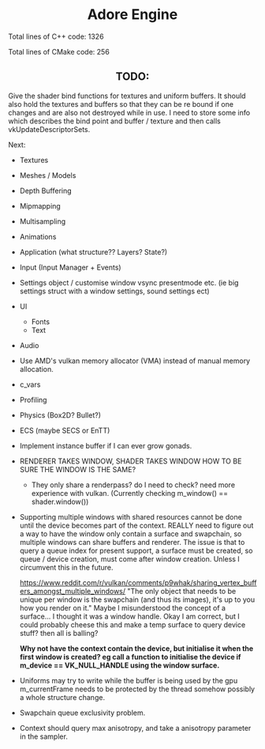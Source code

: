 # <center>Adore Engine</center>

Total lines of C++ code: 1326

Total lines of CMake code: 256

## <center>TODO:</center>

Give the shader bind functions for textures and uniform buffers. It should also hold the textures and buffers so that they can be re bound if one changes and are also not destroyed while in use. 
I need to store some info which describes the bind point and buffer / texture and then calls vkUpdateDescriptorSets.

Next:
 - Textures
 - Meshes / Models
 - Depth Buffering
 - Mipmapping
 - Multisampling

 - Animations

 - Application (what structure?? Layers? State?)
 - Input (Input Manager + Events)

 - Settings object / customise window vsync presentmode etc.
   (ie big settings struct with a window settings, sound settings ect)

 - UI
    - Fonts
    - Text

 - Audio

 - Use AMD's vulkan memory allocator (VMA) instead of manual memory allocation.

 - c_vars
 - Profiling
 - Physics (Box2D? Bullet?)
 - ECS (maybe SECS or EnTT)

 - Implement instance buffer if I can ever grow gonads.

 - RENDERER TAKES WINDOW, SHADER TAKES WINDOW HOW TO BE SURE THE WINDOW IS THE SAME?
   - They only share a renderpass? do I need to check? need more experience with vulkan.
     (Currently checking m_window() == shader.window())

- Supporting multiple windows with shared resources cannot be done until the device
  becomes part of the context. REALLY need to figure out a way to have the window only
  contain a surface and swapchain, so multiple windows can share buffers and renderer.
  The issue is that to query a queue index for present support, a surface must be created,
  so queue / device creation, must come after window creation. Unless I circumvent this in the future.

  https://www.reddit.com/r/vulkan/comments/p9whak/sharing_vertex_buffers_amongst_multiple_windows/
  "The only object that needs to be unique per window is the swapchain (and thus its images), it's up to you how you render on it."
  Maybe I misunderstood the concept of a surface... I thought it was a window handle.
  Okay I am correct, but I could probably cheese this and make a temp surface to query device stuff? then all is balling?

  **Why not have the context contain the device, but initialise it when the first window is created?
  eg call a function to initialise the device if m_device == VK_NULL_HANDLE using the window surface.**

- Uniforms may try to write while the buffer is being used by the gpu
  m_currentFrame needs to be protected by the thread somehow
  possibly a whole structure change.

- Swapchain queue exclusivity problem.

- Context should query max anisotropy, and take a anisotropy parameter in the sampler.